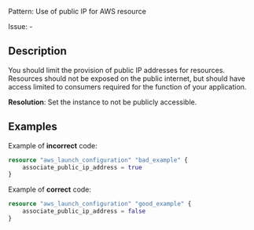 Pattern: Use of public IP for AWS resource

Issue: -

## Description

You should limit the provision of public IP addresses for resources. Resources should not be exposed on the public internet, but should have access limited to consumers required for the function of your application.

**Resolution**: Set the instance to not be publicly accessible.

## Examples

Example of **incorrect** code:

```terraform
resource "aws_launch_configuration" "bad_example" {
	associate_public_ip_address = true
}
```

Example of **correct** code:

```terraform
resource "aws_launch_configuration" "good_example" {
	associate_public_ip_address = false
}
```